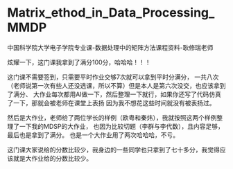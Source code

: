 # Matrix_ethod_in_Data_Processing_MMDP
中国科学院大学电子学院专业课-数据处理中的矩阵方法课程资料-耿修瑞老师

炫耀一下，这门课我拿到了满分100分，哈哈哈！！！

这门课不需要签到，只需要平时作业交够7次就可以拿到平时分满分，
一共八次（老师说第一次有些人还没选课，所以不算）但是本人是第六次没交，也应该拿到了满分、
大作业每次都用AI做一下，然后整理一下就行，如果你还写了代码仿真了一下，那就会被老师在课堂上表扬
因为我不想花这些时间就没有被表扬过。

然后是大作业，老师给了两位学长的样例（欧粤和秦炜），我就按照这两个样例整理了一下我的MDSP的大作业，
也因为比较切题（李群与李代数），且内容足够，最后也是拿到了满分。
也是一个大作业用了两次哈哈哈，不亏。

这门课大家说给的分数比较少，我身边的一些同学也只拿到了七十多分，我觉得应该就是大作业给的分数比较少。
